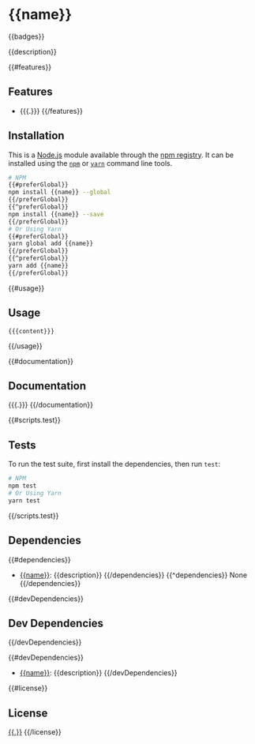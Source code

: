 # {{name}}
{{badges}}

{{description}}

{{#features}}
## Features
- {{{.}}}
{{/features}}

## Installation

This is a [Node.js](https://nodejs.org/) module available through the
[npm registry](https://www.npmjs.com/). It can be installed using the
[`npm`](https://docs.npmjs.com/getting-started/installing-npm-packages-locally)
or
[`yarn`](https://yarnpkg.com/en/)
command line tools.

```sh
# NPM
{{#preferGlobal}}
npm install {{name}} --global
{{/preferGlobal}}
{{^preferGlobal}}
npm install {{name}} --save
{{/preferGlobal}}
# Or Using Yarn
{{#preferGlobal}}
yarn global add {{name}}
{{/preferGlobal}}
{{^preferGlobal}}
yarn add {{name}}
{{/preferGlobal}}
```

{{#usage}}
## Usage

```{{language}}
{{{content}}}
```
{{/usage}}

{{#documentation}}
## Documentation
{{{.}}}
{{/documentation}}

{{#scripts.test}}
## Tests

To run the test suite, first install the dependencies, then run `test`:

```sh
# NPM
npm test
# Or Using Yarn
yarn test
```
{{/scripts.test}}

## Dependencies

{{#dependencies}}
- [{{name}}]({{{repository}}}): {{description}}
{{/dependencies}}
{{^dependencies}}
None
{{/dependencies}}

{{#devDependencies}}
## Dev Dependencies
{{/devDependencies}}

{{#devDependencies}}
- [{{name}}]({{{repository}}}): {{description}}
{{/devDependencies}}

{{#license}}
## License
[{{.}}](LICENSE)
{{/license}}
